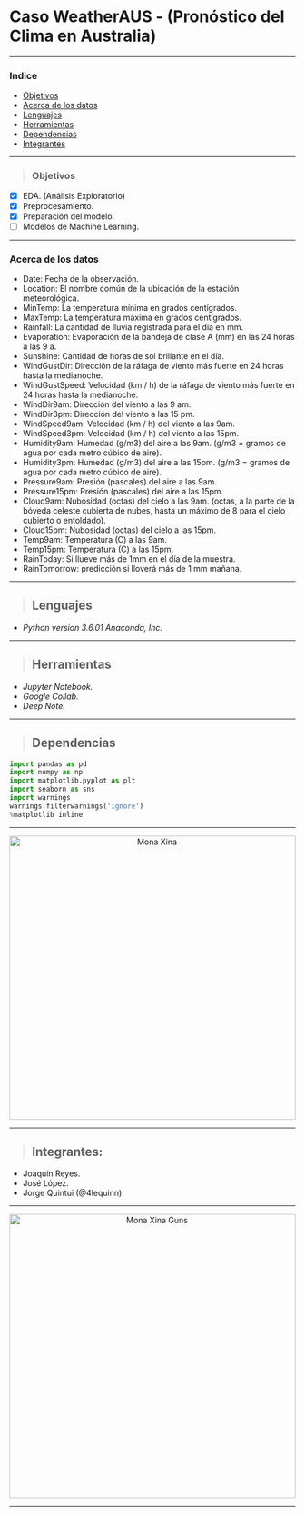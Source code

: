 # Caso WeatherAUS - (Pronóstico del Clima en Australia)

<hr>

### Indice
* [Objetivos](#objetivos)
* [Acerca de los datos](#acerca-de-los-datos)
* [Lenguajes](#lenguajes)
* [Herramientas](#herramientas)
* [Dependencias](#dependencias)
* [Integrantes](#integrantes)

<hr>

> ### Objetivos
* [x] EDA. (Análisis Exploratorio)
* [x] Preprocesamiento.
* [x] Preparación del modelo.
* [ ] Modelos de Machine Learning.   

<hr>

### Acerca de los datos
- Date: Fecha de la observación.
- Location: El nombre común de la ubicación de la estación meteorológica.
- MinTemp: La temperatura mínima en grados centígrados.
- MaxTemp: La temperatura máxima en grados centígrados.
- Rainfall: La cantidad de lluvia registrada para el día en mm.
- Evaporation: Evaporación de la bandeja de clase A (mm) en las 24 horas a las 9 a.
- Sunshine: Cantidad de horas de sol brillante en el día.
- WindGustDir: Dirección de la ráfaga de viento más fuerte en 24 horas hasta la medianoche.
- WindGustSpeed: Velocidad (km / h) de la ráfaga de viento más fuerte en 24 horas hasta la medianoche.
- WindDir9am: Dirección del viento a las 9 am.
- WindDir3pm: Dirección del viento a las 15 pm.
- WindSpeed9am: Velocidad (km / h) del viento a las 9am.
- WindSpeed3pm: Velocidad (km / h) del viento a las 15pm.
- Humidity9am: Humedad (g/m3) del aire a las 9am. (g/m3 = gramos de agua por cada metro cúbico de aire).
- Humidity3pm: Humedad (g/m3) del aire a las 15pm. (g/m3 = gramos de agua por cada metro cúbico de aire).
- Pressure9am: Presión (pascales) del aire a las 9am.
- Pressure15pm: Presión (pascales) del aire a las 15pm.
- Cloud9am: Nubosidad (octas) del cielo a las 9am. (octas, a la parte de la bóveda celeste cubierta de nubes, hasta un máximo de 8 para el cielo cubierto o entoldado).
- Cloud15pm: Nubosidad (octas) del cielo a las 15pm.
- Temp9am: Temperatura (C) a las 9am.
- Temp15pm: Temperatura (C) a las 15pm.
- RainToday: Si llueve más de 1mm en el día de la muestra.
- RainTomorrow: predicción si lloverá más de 1 mm mañana.

<hr>

> ## Lenguajes
- _Python version 3.6.01 Anaconda, Inc._

<hr>

> ## Herramientas
- _Jupyter Notebook._
- _Google Collab._
- _Deep Note._

<hr>

> ## Dependencias

```python
import pandas as pd
import numpy as np
import matplotlib.pyplot as plt
import seaborn as sns
import warnings
warnings.filterwarnings('ignore')
%matplotlib inline
```
<!-- Instagram [Duck Duck Go](https://duckduckgo.com "The best search engine for privacy"). -->

<hr>
    <div align="center">
        <img alt="Mona Xina" src="https://i.postimg.cc/SR575YXC/uwu.jpg" height="500" width="100%">
    </div>
<hr>

> ## Integrantes:
- Joaquín Reyes.
- José López.
- Jorge Quintui (@4lequinn).

<hr>
    <div align="center">
        <img alt="Mona Xina Guns" src="https://i.postimg.cc/8cg0YYqT/angel-beats2.gif" height="500" width="100%">
    </div>
<hr>

